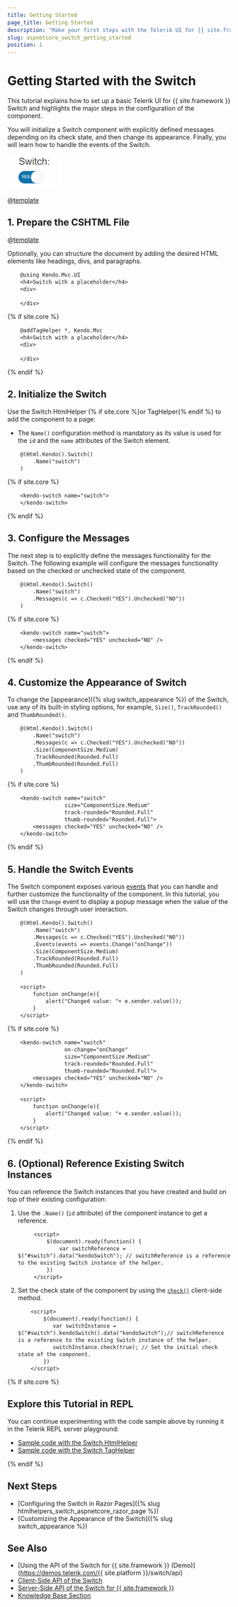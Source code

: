 ```yaml
---
title: Getting Started
page_title: Getting Started
description: "Make your first steps with the Telerik UI for {{ site.framework }} Switch component by following a complete step-by-step tutorial."
slug: aspnetcore_switch_getting_started
position: 1
---
```


# Getting Started with the Switch

This tutorial explains how to set up a basic Telerik UI for {{ site.framework }} Switch and highlights the major steps in the configuration of the component.

You will initialize a Switch component with explicitly defined messages depending on its check state, and then change its appearance. Finally, you will learn how to handle the events of the Switch.

 ![Sample Telerik UI for {{ site.framework }} Switch](./images/switch-getting-started.png)

@[template](/_contentTemplates/core/getting-started-prerequisites.md#repl-component-gs-prerequisites)

## 1. Prepare the CSHTML File

@[template](/_contentTemplates/core/getting-started-directives.md#gs-adding-directives)

Optionally, you can structure the document by adding the desired HTML elements like headings, divs, and paragraphs.

```HtmlHelper
    @using Kendo.Mvc.UI
    <h4>Switch with a placeholder</h4>
    <div>
    
    </div>
```
{% if site.core %}
```TagHelper
    @addTagHelper *, Kendo.Mvc
    <h4>Switch with a placeholder</h4>
    <div>
    
    </div>
```
{% endif %}

## 2. Initialize the Switch

Use the Switch HtmlHelper {% if site.core %}or TagHelper{% endif %} to add the component to a page:

* The `Name()` configuration method is mandatory as its value is used for the `id` and the `name` attributes of the  Switch element.

```HtmlHelper
    @(Html.Kendo().Switch()
        .Name("switch")
    )
```
{% if site.core %}
```TagHelper
    <kendo-switch name="switch">
    </kendo-switch>
```
{% endif %}

## 3. Configure the Messages

The next step is to explicitly define the messages functionality for the Switch. The following example will configure the messages functionality based on the checked or unchecked state of the component.

```HtmlHelper
    @(Html.Kendo().Switch()
        .Name("switch")
        .Messages(c => c.Checked("YES").Unchecked("NO"))
    )
```

{% if site.core %}
```TagHelper
    <kendo-switch name="switch">
        <messages checked="YES" unchecked="NO" />
    </kendo-switch>
```
{% endif %}

## 4. Customize the Appearance of Switch

To change the [appearance]({% slug switch_appearance %}) of the Switch, use any of its built-in styling options, for example, `Size()`, `TrackRounded()` and `ThumbRounded()`.

```HtmlHelper
    @(Html.Kendo().Switch()
        .Name("switch")
        .Messages(c => c.Checked("YES").Unchecked("NO"))
        .Size(ComponentSize.Medium)
        .TrackRounded(Rounded.Full)
        .ThumbRounded(Rounded.Full)
    )
```
{% if site.core %}
```TagHelper
    <kendo-switch name="switch"
                  size="ComponentSize.Medium"
                  track-rounded="Rounded.Full"
                  thumb-rounded="Rounded.Full">
        <messages checked="YES" unchecked="NO" />
    </kendo-switch>
```
{% endif %}

## 5. Handle the Switch Events

The Switch component exposes various [events](api/kendo.mvc.ui.fluent/switcheventbuilder) that you can handle and further customize the functionality of the component. In this tutorial, you will use the `Change` event to display a popup message when the value of the Switch changes through user interaction.

```HtmlHelper
    @(Html.Kendo().Switch()
        .Name("switch")
        .Messages(c => c.Checked("YES").Unchecked("NO"))
        .Events(events => events.Change("onChange"))
        .Size(ComponentSize.Medium)
        .TrackRounded(Rounded.Full)
        .ThumbRounded(Rounded.Full)
    )

    <script>
        function onChange(e){
            alert("Changed value: "+ e.sender.value());
        }
    </script>
```
{% if site.core %}
```TagHelper
    <kendo-switch name="switch"
                  on-change="onChange"
                  size="ComponentSize.Medium"
                  track-rounded="Rounded.Full"
                  thumb-rounded="Rounded.Full">
        <messages checked="YES" unchecked="NO" />
    </kendo-switch>

    <script>
        function onChange(e){
            alert("Changed value: "+ e.sender.value());
        }
    </script>
```
{% endif %}

## 6. (Optional) Reference Existing Switch Instances

You can reference the Switch instances that you have created and build on top of their existing configuration:

1. Use the `.Name()` (`id` attribute) of the component instance to get a reference.

    ```script
         <script>
             $(document).ready(function() {
                 var switchReference = $("#switch").data("kendoSwitch"); // switchReference is a reference to the existing Switch instance of the helper.
             })
         </script>
    ```
1. Set the check state of the component by using the [`check()`](https://docs.telerik.com/kendo-ui/api/javascript/ui/switch/methods/check) client-side method.

    ```script
        <script>
            $(document).ready(function() {
               var switchInstance = $("#switch").kendoSwitch().data("kendoSwitch");// switchReference is a reference to the existing Switch instance of the helper.
               switchInstance.check(true); // Set the initial check state of the component.
            })
        </script>
    ```
{% if site.core %}

## Explore this Tutorial in REPL

You can continue experimenting with the code sample above by running it in the Telerik REPL server playground:

* [Sample code with the Switch HtmlHelper](https://netcorerepl.telerik.com/GnOAvFFr0418nwKs40)
* [Sample code with the Switch TagHelper](https://netcorerepl.telerik.com/cnkUllPA29Luxur938)

{% endif %}

## Next Steps

* [Configuring the Switch in Razor Pages]({% slug htmlhelpers_switch_aspnetcore_razor_page %})
* [Customizing the Appearance of the Switch]({% slug switch_appearance %})

## See Also

* [Using the API of the Switch for {{ site.framework }} (Demo)](https://demos.telerik.com/{{ site.platform }}/switch/api)
* [Client-Side API of the Switch](https://docs.telerik.com/kendo-ui/api/javascript/ui/switch)
* [Server-Side API of the Switch for {{ site.framework }}](/api/switch)
* [Knowledge Base Section](/knowledge-base)
